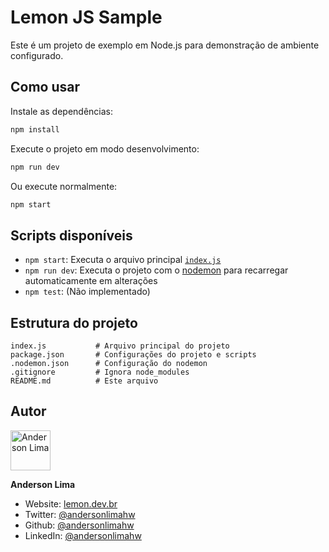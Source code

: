 # Lemon JS Sample

Este é um projeto de exemplo em Node.js para demonstração de ambiente configurado.

## Como usar

Instale as dependências:

```sh
npm install
```

Execute o projeto em modo desenvolvimento:

```sh
npm run dev
```

Ou execute normalmente:

```sh
npm start
```

## Scripts disponíveis

- `npm start`: Executa o arquivo principal [`index.js`](index.js)
- `npm run dev`: Executa o projeto com o [nodemon](https://www.npmjs.com/package/nodemon) para recarregar automaticamente em alterações
- `npm test`: (Não implementado)

## Estrutura do projeto

```
index.js           # Arquivo principal do projeto
package.json       # Configurações do projeto e scripts
.nodemon.json      # Configuração do nodemon
.gitignore         # Ignora node_modules
README.md          # Este arquivo
```

## Autor

<img src="https://avatars.githubusercontent.com/u/15092575?v=4&size=64" alt="Anderson Lima" width="64" height="64" />

**Anderson Lima**

- Website: [lemon.dev.br](https://lemon.dev.br)
- Twitter: [@andersonlimahw](https://twitter.com/andersonlimahw)
- Github: [@andersonlimahw](https://github.com/andersonlimahw)
- LinkedIn: [@andersonlimahw](https://linkedin.com/in/andersonlimadev)
